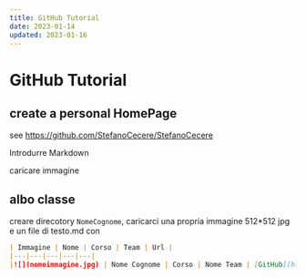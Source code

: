 ```yaml
---
title: GitHub Tutorial
date: 2023-01-14
updated: 2023-01-16
---
```

# GitHub Tutorial

## create a personal HomePage

see <https://github.com/StefanoCecere/StefanoCecere>

Introdurre Markdown

caricare immagine

## albo classe

creare direcotory `NomeCognome`, caricarci una propria immagine 512*512 jpg e un file di testo.md con 

```markdown
| Immagine | Nome | Corso | Team | Url |
|---|---|---|---|---|
|![](nomeimmagine.jpg) | Nome Cognome | Corso | Nome Team | [GitHub](https://github.com/proprioUsername)|
```

